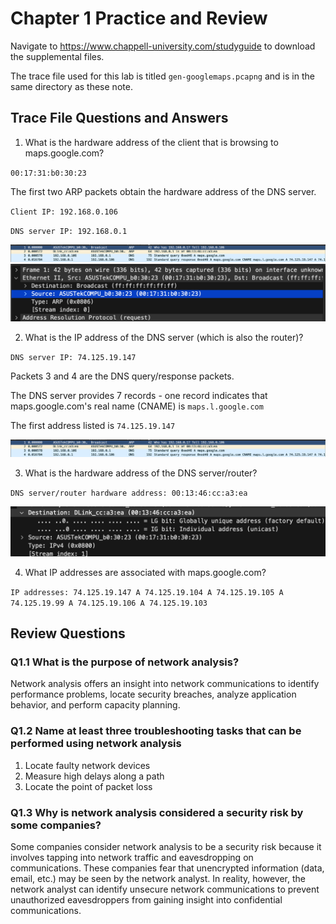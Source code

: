 # Chapter 1 Practice and Review

Navigate to https://www.chappell-university.com/studyguide to download the supplemental files. 

The trace file used for this lab is titled `gen-googlemaps.pcapng` and is in the same directory as these note. 

## Trace File Questions and Answers

1. What is the hardware address of the client that is browsing to maps.google.com?

`00:17:31:b0:30:23`

The first two ARP packets obtain the hardware address of the DNS server. 

`Client IP: 192.168.0.106`

`DNS server IP: 192.168.0.1`

<img src = "images/chapter_1_question_1.png">
<img src = "images/chapter_1_question_1_a.png">

2. What is the IP address of the DNS server (which is also the router)?

`DNS server IP: 74.125.19.147`

Packets 3 and 4 are the DNS query/response packets. 

The DNS server provides 7 records - one record indicates that maps.google.com's real name (CNAME) is `maps.l.google.com`

The first address listed is `74.125.19.147`

<img src = "images/chapter_1_question_1.png">

3. What is the hardware address of the DNS server/router?

`DNS server/router hardware address: 00:13:46:cc:a3:ea`

<img src = "images/chapter_1_question_3.png">

4. What IP addresses are associated with maps.google.com?

`IP addresses: 74.125.19.147 A 74.125.19.104 A 74.125.19.105 A 74.125.19.99 A 74.125.19.106 A 74.125.19.103`

## Review Questions

### Q1.1 What is the purpose of network analysis?

Network analysis offers an insight into network communications to identify performance problems, locate security breaches, analyze application behavior, and perform capacity planning.

### Q1.2 Name at least three troubleshooting tasks that can be performed using network analysis

1. Locate faulty network devices
2. Measure high delays along a path
3. Locate the point of packet loss

### Q1.3 Why is network analysis considered a security risk by some companies?

Some companies consider network analysis to be a security risk because it involves tapping into network traffic and eavesdropping on communications. These companies fear that unencrypted information (data, email, etc.) may be seen by the network analyst. In reality, however, the network analyst can identify unsecure network communications to prevent unauthorized eavesdroppers from gaining insight into confidential communications.

